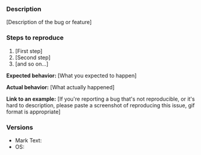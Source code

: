 <!-- 注意：请按照 template 格式填写 issue，包括但不仅限于：详尽的描述、重现步骤、期望结果、实际结果、错误截图（非必须）、Mark Text 和 操作系统版本型号或版本号，如果一个 issue 被标记为 `more detail`，说明 issue 填写不完整，一周后仍未补充任何内容，将被关闭,谢谢合作 -->

<!-- Attention: please fill in the issue in the template format, including but not limited to: detailed description, reproduction steps, expected results, actual results, error screenshots (not required), Mark Text and operation system version, if an issue is marked as `more detail`, stating that the issue is opened and no content has been added after one week and will be closed, thanks for your cooperation -->

### Description

[Description of the bug or feature]

### Steps to reproduce

1. [First step]
2. [Second step]
3. [and so on...]

**Expected behavior:** [What you expected to happen]

**Actual behavior:** [What actually happened]

**Link to an example:** [If you're reporting a bug that's not reproducible, or it's hard to description, please paste a screenshot of reproducing this issue, gif format is appropriate]

### Versions

- Mark Text:
- OS:
